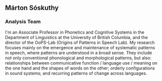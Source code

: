 ## **Márton Sóskuthy**

### Analysis Team

I'm an Associate Professor in Phonetics and Cognitive Systems in the Department of Linguistics at the University of British Columbia, and the director of the OoPS-Lab (Origins of Patterns in Speech Lab). My research focuses mainly on the emergence and maintenance of systematic patterns in speech, where patterns are understood in a broad sense. They include not only conventional phonological and morphological patterns, but also: relationships between communicative function / language use / meaning on the one hand and the shapes of words on the other; orderly configurations in sound systems; and recurring patterns of change across languages.
